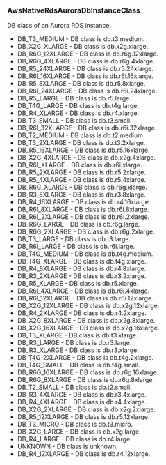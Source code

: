 ### AwsNativeRdsAuroraDbInstanceClass
DB class of an Aurora RDS instance.

- DB_T3_MEDIUM - DB class is db.t3.medium.
- DB_X2G_XLARGE - DB class is db.x2g.xlarge.
- DB_R6G_12XLARGE - DB class is db.r6g.12xlarge.
- DB_R6G_4XLARGE - DB class is db.r6g.4xlarge.
- DB_R5_24XLARGE - DB class is db.r5.24xlarge.
- DB_R6I_16XLARGE - DB class is db.r6i.16xlarge.
- DB_R5_8XLARGE - DB class is db.r5.8xlarge.
- DB_R6I_24XLARGE - DB class is db.r6i.24xlarge.
- DB_R5_LARGE - DB class is db.r5.large.
- DB_T4G_LARGE - DB class is db.t4g.large.
- DB_R4_XLARGE - DB class is db.r4.xlarge.
- DB_T3_SMALL - DB class is db.t3.small.
- DB_R6I_32XLARGE - DB class is db.r6i.32xlarge.
- DB_T2_MEDIUM - DB class is db.t2.medium.
- DB_T3_2XLARGE - DB class is db.t3.2xlarge.
- DB_R5_16XLARGE - DB class is db.r5.16xlarge.
- DB_X2G_4XLARGE - DB class is db.x2g.4xlarge.
- DB_R6I_XLARGE - DB class is db.r6i.xlarge.
- DB_R5_2XLARGE - DB class is db.r5.2xlarge.
- DB_R5_4XLARGE - DB class is db.r5.4xlarge.
- DB_R6G_XLARGE - DB class is db.r6g.xlarge.
- DB_R3_8XLARGE - DB class is db.r3.8xlarge.
- DB_R4_16XLARGE - DB class is db.r4.16xlarge.
- DB_R6I_8XLARGE - DB class is db.r6i.8xlarge.
- DB_R6I_2XLARGE - DB class is db.r6i.2xlarge.
- DB_R6G_LARGE - DB class is db.r6g.large.
- DB_R6G_2XLARGE - DB class is db.r6g.2xlarge.
- DB_T3_LARGE - DB class is db.t3.large.
- DB_R6I_LARGE - DB class is db.r6i.large.
- DB_T4G_MEDIUM - DB class is db.t4g.medium.
- DB_T4G_XLARGE - DB class is db.t4g.xlarge.
- DB_R4_8XLARGE - DB class is db.r4.8xlarge.
- DB_R3_2XLARGE - DB class is db.r3.2xlarge.
- DB_R5_XLARGE - DB class is db.r5.xlarge.
- DB_R6I_4XLARGE - DB class is db.r6i.4xlarge.
- DB_R6I_12XLARGE - DB class is db.r6i.12xlarge.
- DB_X2G_12XLARGE - DB class is db.x2g.12xlarge.
- DB_R4_2XLARGE - DB class is db.r4.2xlarge.
- DB_X2G_8XLARGE - DB class is db.x2g.8xlarge.
- DB_X2G_16XLARGE - DB class is db.x2g.16xlarge.
- DB_T3_XLARGE - DB class is db.t3.xlarge.
- DB_R3_LARGE - DB class is db.r3.large.
- DB_R3_XLARGE - DB class is db.r3.xlarge.
- DB_T4G_2XLARGE - DB class is db.t4g.2xlarge.
- DB_T4G_SMALL - DB class is db.t4g.small.
- DB_R6G_16XLARGE - DB class is db.r6g.16xlarge.
- DB_R6G_8XLARGE - DB class is db.r6g.8xlarge.
- DB_T2_SMALL - DB class is db.t2.small.
- DB_R3_4XLARGE - DB class is db.r3.4xlarge.
- DB_R4_4XLARGE - DB class is db.r4.4xlarge.
- DB_X2G_2XLARGE - DB class is db.x2g.2xlarge.
- DB_R5_12XLARGE - DB class is db.r5.12xlarge.
- DB_T3_MICRO - DB class is db.t3.micro.
- DB_X2G_LARGE - DB class is db.x2g.large.
- DB_R4_LARGE - DB class is db.r4.large.
- UNKNOWN - DB class is unknown.
- DB_R4_12XLARGE - DB class is db.r4.12xlarge.
